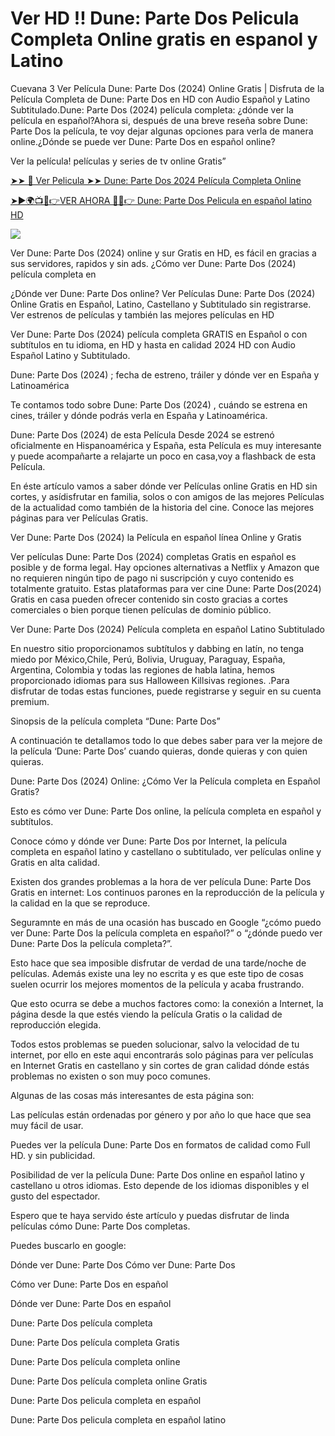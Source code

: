 # Ver HD !! Dune: Parte Dos Pelicula Completa Online gratis en espanol y Latino

Cuevana 3 Ver Película Dune: Parte Dos (2024) Online Gratis | Disfruta de la Película Completa de Dune: Parte Dos en HD con Audio Español y Latino Subtitulado.Dune: Parte Dos (2024) película completa: ¿dónde ver la película en español?Ahora si, después de una breve reseña sobre Dune: Parte Dos la película, te voy dejar algunas opciones para verla de manera online.¿Dónde se puede ver Dune: Parte Dos en español online?

Ver la película! películas y series de tv online Gratis”

[➤➤ 📱 Ver Pelicula ➤➤ Dune: Parte Dos 2024 Película Completa Online](https://bit.ly/dune-part-two-2024-Full-movie)

[➤►🌍📺📱👉VER AHORA 🔴✅👉 Dune: Parte Dos Pelicula en español latino HD](https://bit.ly/dune-part-two-2024-Full-movie)

<a href="https://bit.ly/dune-part-two-2024-Full-movie: Part Two-2024-Full-Movie"><img src="https://www.techmehow.com/wp-content/uploads/2024/03/rgbsrteg.gif" style="max-width: 100%;"></a>


Ver Dune: Parte Dos (2024) online y sur Gratis en HD, es fácil en gracias a sus servidores, rapidos y sin ads. ¿Cómo ver Dune: Parte Dos (2024) película completa en

¿Dónde ver Dune: Parte Dos online?
Ver Películas Dune: Parte Dos (2024) Online Gratis en Español, Latino, Castellano y Subtitulado sin registrarse. Ver estrenos de películas y también las mejores películas en HD

Ver Dune: Parte Dos (2024) película completa GRATIS en Español o con subtítulos en tu idioma, en HD y hasta en calidad 2024 HD con Audio Español Latino y Subtitulado.

Dune: Parte Dos (2024) ; fecha de estreno, tráiler y dónde ver en España y Latinoamérica

Te contamos todo sobre Dune: Parte Dos (2024) , cuándo se estrena en cines, tráiler y dónde podrás verla en España y Latinoamérica.

Dune: Parte Dos (2024) de esta Película Desde 2024 se estrenó oficialmente en Hispanoamérica y España, esta Película es muy interesante y puede acompañarte a relajarte un poco en casa,voy a flashback de esta Película.

En éste artículo vamos a saber dónde ver Películas online Gratis en HD sin cortes, y asídisfrutar en familia, solos o con amigos de las mejores Películas de la actualidad como también de la historia del cine. Conoce las mejores páginas para ver Películas Gratis.

Ver Dune: Parte Dos (2024) la Película en español línea Online y Gratis

Ver películas Dune: Parte Dos (2024) completas Gratis en español es posible y de forma legal. Hay opciones alternativas a Netflix y Amazon que no requieren ningún tipo de pago ni suscripción y cuyo contenido es totalmente gratuito. Estas plataformas para ver cine Dune: Parte Dos(2024) Gratis en casa pueden ofrecer contenido sin costo gracias a cortes comerciales o bien porque tienen películas de dominio público.


Ver Dune: Parte Dos (2024) Película completa en español Latino Subtitulado

En nuestro sitio proporcionamos subtítulos y dabbing en latín, no tenga miedo por México,Chile, Perú, Bolivia, Uruguay, Paraguay, España, Argentina, Colombia y todas las regiones de habla latina, hemos proporcionado idiomas para sus Halloween Killsivas regiones. .Para disfrutar de todas estas funciones, puede registrarse y seguir en su cuenta premium.

Sinopsis de la película completa “Dune: Parte Dos”

A continuación te detallamos todo lo que debes saber para ver la mejore de la película ‘Dune: Parte Dos’ cuando quieras, donde quieras y con quien quieras.

Dune: Parte Dos (2024) Online: ¿Cómo Ver la Película completa en Español Gratis?

Esto es cómo ver Dune: Parte Dos online, la película completa en español y subtítulos.

Conoce cómo y dónde ver Dune: Parte Dos por Internet, la película completa en español latino y castellano o subtitulado, ver películas online y Gratis en alta calidad.

Existen dos grandes problemas a la hora de ver película Dune: Parte Dos Gratis en internet: Los continuos parones en la reproducción de la película y la calidad en la que se reproduce.

Seguramnte en más de una ocasión has buscado en Google “¿cómo puedo ver Dune: Parte Dos la película completa en español?” o “¿dónde puedo ver Dune: Parte Dos la película completa?”.

Esto hace que sea imposible disfrutar de verdad de una tarde/noche de películas. Además existe una ley no escrita y es que este tipo de cosas suelen ocurrir los mejores momentos de la película y acaba frustrando.

Que esto ocurra se debe a muchos factores como: la conexión a Internet, la página desde la que estés viendo la película Gratis o la calidad de reproducción elegida.

Todos estos problemas se pueden solucionar, salvo la velocidad de tu internet, por ello en este aqui encontrarás solo páginas para ver películas en Internet Gratis en castellano y sin cortes de gran calidad dónde estás problemas no existen o son muy poco comunes.

Algunas de las cosas más interesantes de esta página son:

Las películas están ordenadas por género y por año lo que hace que sea muy fácil de usar.

Puedes ver la película Dune: Parte Dos en formatos de calidad como Full HD. y sin publicidad.

Posibilidad de ver la película Dune: Parte Dos online en español latino y castellano u otros idiomas. Esto depende de los idiomas disponibles y el gusto del espectador.

Espero que te haya servido éste artículo y puedas disfrutar de linda películas cómo Dune: Parte Dos completas.

Puedes buscarlo en google:

Dónde ver Dune: Parte Dos
Cómo ver Dune: Parte Dos

Cómo ver Dune: Parte Dos en español

Dónde ver Dune: Parte Dos en español

Dune: Parte Dos película completa

Dune: Parte Dos película completa Gratis

Dune: Parte Dos película completa online

Dune: Parte Dos película completa online Gratis

Dune: Parte Dos pelicula completa en español

Dune: Parte Dos pelicula completa en español latino

